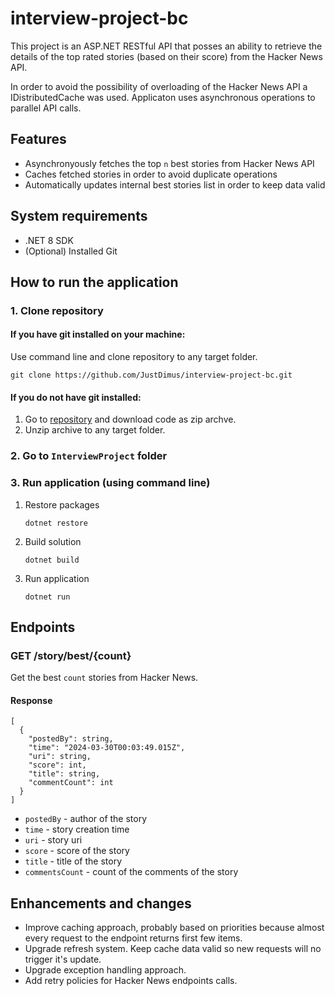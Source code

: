 # interview-project-bc
This project is an ASP.NET RESTful API that posses an ability to retrieve the details of the top rated stories (based on their score) from the Hacker News API.

In order to avoid the possibility of overloading of the Hacker News API a IDistributedCache was used. Applicaton uses asynchronous operations to parallel API calls.

## Features

- Asynchronyously fetches the top `n` best stories from Hacker News API
- Caches fetched stories in order to avoid duplicate operations
- Automatically updates internal best stories list in order to keep data valid

## System requirements
- .NET 8 SDK
- (Optional) Installed Git

## How to run the application
### 1. Clone repository
#### If you have git installed on your machine:
Use command line and clone repository to any target folder.

`git clone https://github.com/JustDimus/interview-project-bc.git`

#### If you do not have git installed:
1) Go to [repository](https://github.com/JustDimus/interview-project-bc) and download code as zip archve.
2) Unzip archive to any target folder.

### 2. Go to `InterviewProject` folder
### 3. Run application (using command line)
1) Restore packages

    `dotnet restore`
2) Build solution

    `dotnet build`

3) Run application

    `dotnet run`

## Endpoints

### GET /story/best/{count}
Get the best `count` stories from Hacker News.

#### Response
```
[
  {
    "postedBy": string,
    "time": "2024-03-30T00:03:49.015Z",
    "uri": string,
    "score": int,
    "title": string,
    "commentCount": int
  }
]
```
- `postedBy` - author of the story
- `time` - story creation time
- `uri` - story uri
- `score` - score of the story
- `title` - title of the story
- `commentsCount` - count of the comments of the story

## Enhancements and changes
- Improve caching approach, probably based on priorities because almost every request to the endpoint returns first few items.
- Upgrade refresh system. Keep cache data valid so new requests will no trigger it's update.
- Upgrade exception handling approach.
- Add retry policies for Hacker News endpoints calls.